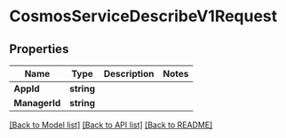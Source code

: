 # CosmosServiceDescribeV1Request

## Properties

Name | Type | Description | Notes
------------ | ------------- | ------------- | -------------
**AppId** | **string** |  | 
**ManagerId** | **string** |  | 

[[Back to Model list]](../README.md#documentation-for-models) [[Back to API list]](../README.md#documentation-for-api-endpoints) [[Back to README]](../README.md)


